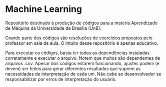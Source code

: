 # Machine Learning
Repositório destinado à produção de códigos para a matéria Aprendizado de Máquina da Universidade de Brasília (UnB).

Grande parte dos códigos são resoluções de exercícios propostos pelo professor em sala de aula. O intuito desse 
repositório é apenas educativo.

Para executar os códigos, basta ter todas as dependências instaladas corretamente e executar o arquivo. Notem que 
muitos são dependentes de arquivos .csv. Apesar dos códigos estarem funcionando, ajustes podem (e devem) ser feitos 
para gerar diferentes resultados que suprem as necessidades de interpretação de cada um. Não cabe ao desenvolvedor 
se responsabilizar por erros de interpretação do usuário.